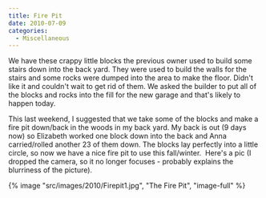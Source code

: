 ```yaml
---
title: Fire Pit
date: 2010-07-09
categories: 
  - Miscellaneous
---
```


We have these crappy little blocks the previous owner used to build some stairs down into the back yard. They were used to build the walls for the stairs and some rocks were dumped into the area to make the floor. Didn't like it and couldn't wait to get rid of them. We asked the builder to put all of the blocks and rocks into the fill for the new garage and that's likely to happen today.

This last weekend, I suggested that we take some of the blocks and make a fire pit down/back in the woods in my back yard. My back is out (9 days now) so Elizabeth worked one block down into the back and Anna carried/rolled another 23 of them down. The blocks lay perfectly into a little circle, so now we have a nice fire pit to use this fall/winter.  Here's a pic (I dropped the camera, so it no longer focuses - probably explains the blurriness of the picture).

{% image "src/images/2010/Firepit1.jpg", "The Fire Pit", "image-full" %}
